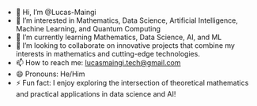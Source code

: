 - 👋 Hi, I’m @Lucas-Maingi
- 👀 I’m interested in Mathematics, Data Science, Artificial Intelligence, Machine Learning, and Quantum Computing
- 🌱 I’m currently learning Mathematics, Data Science, AI, and ML
- 💞️ I’m looking to collaborate on innovative projects that combine my interests in mathematics and cutting-edge technologies.
- 📫 How to reach me: lucasmaingi.tech@gmail.com
- 😄 Pronouns: He/Him
- ⚡ Fun fact: I enjoy exploring the intersection of theoretical mathematics and practical applications in data science and AI!

